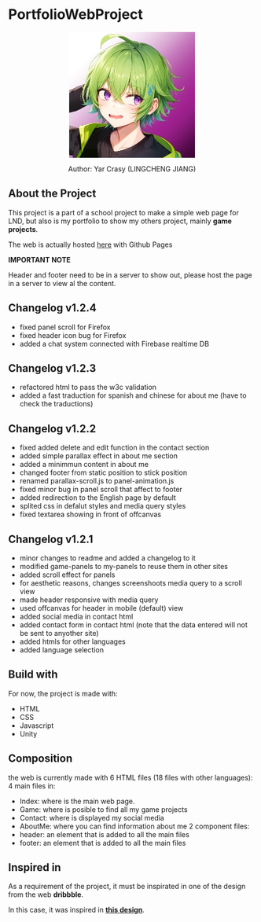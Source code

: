 # PortfolioWebProject

 <div align="center">
  <img align="center" class="header-icon" src="imgs/icon-imgs/lcj-icon.jpg" alt="icon" />
  <p>Author: Yar Crasy (LINGCHENG JIANG)</p>
 </div>
 
 ## About the Project
<p>
 This project is a part of a school project to make a simple web page for LND, but also is my portfolio to show my others project, mainly <b>game projects</b>.
</p>
<p>The web is actually hosted <a href="https://yarcrasy.github.io/PortfolioWebProject/html/en/index.html">here</a> with Github Pages</p>

<b>IMPORTANT NOTE</b>
<p>
Header and footer need to be in a server to show out, please host the page in a server to view al the content.
</p>

## Changelog v1.2.4
 * fixed panel scroll for Firefox
 * fixed header icon bug for Firefox
 * added a chat system connected with Firebase realtime DB

## Changelog v1.2.3
 * refactored html to pass the w3c validation
 * added a fast traduction for spanish and chinese for about me (have to check the traductions)

## Changelog v1.2.2
 * fixed added delete and edit function in the contact section
 * added simple parallax effect in about me section
 * added a minimmun content in about me
 * changed footer from static position to stick position
 * renamed parallax-scroll.js to panel-animation.js
 * fixed minor bug in panel scroll that affect to footer
 * added redirection to the English page by default
 * splited css in defalut styles and media query styles
 * fixed textarea showing in front of offcanvas

## Changelog v1.2.1
 * minor changes to readme and added a changelog to it
 * modified game-panels to my-panels to reuse them in other sites
 * added scroll effect for panels
 * for aesthetic reasons, changes screenshoots media query to a scroll view
 * made header responsive with media query
 * used offcanvas for header in mobile (default) view
 * added social media in contact html
 * added contact form in contact html (note that the data entered will not be sent to anyother site)
 * added htmls for other languages
 * added language selection

 ## Build with
 For now, the project is made with: 
 * HTML
 * CSS
 * Javascript
 * Unity

## Composition
the web is currently made with 6 HTML files (18 files with other languages):<br>
4 main files in:<br>
 * Index: where is the main web page.
 * Game: where is posible to find all my game projects
 * Contact: where is displayed my social media
 * AboutMe: where you can find information about me
2 component files:<br>
 * header: an element that is added to all the main files
 * footer: an element that is added to all the main files


## Inspired in
<p>As a requirement of the project, it must be inspirated in one of the design from the web <b>dribbble</b>.</p> 
In this case, it was inspired in <a href="https://dribbble.com/shots/23895796-Wegrow-design"><b>this design</b></a>.
